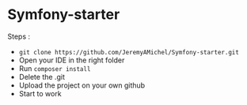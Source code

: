 ﻿# Symfony-starter

Steps :

* `git clone https://github.com/JeremyAMichel/Symfony-starter.git`
* Open your IDE in the right folder
* Run `composer install`
* Delete the .git
* Upload the project on your own github
* Start to work

